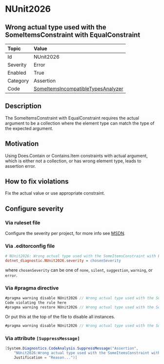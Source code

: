 # NUnit2026

## Wrong actual type used with the SomeItemsConstraint with EqualConstraint

| Topic    | Value
| :--      | :--
| Id       | NUnit2026
| Severity | Error
| Enabled  | True
| Category | Assertion
| Code     | [SomeItemsIncompatibleTypesAnalyzer](https://github.com/nunit/nunit.analyzers/blob/0.6.0/src/nunit.analyzers/SomeItemsIncompatibleTypes/SomeItemsIncompatibleTypesAnalyzer.cs)

## Description

The SomeItemsConstraint with EqualConstraint requires the actual argument to be a collection where the element type can match the type of the expected argument.

## Motivation

Using Does.Contain or Contains.Item constraints with actual argument, which is either not a collection, or has wrong element type, leads to assertion error.

## How to fix violations

Fix the actual value or use appropriate constraint.

<!-- start generated config severity -->
## Configure severity

### Via ruleset file

Configure the severity per project, for more info see [MSDN](https://msdn.microsoft.com/en-us/library/dd264949.aspx).

### Via .editorconfig file

```ini
# NUnit2026: Wrong actual type used with the SomeItemsConstraint with EqualConstraint
dotnet_diagnostic.NUnit2026.severity = chosenSeverity
```

where `chosenSeverity` can be one of `none`, `silent`, `suggestion`, `warning`, or `error`.

### Via #pragma directive

```csharp
#pragma warning disable NUnit2026 // Wrong actual type used with the SomeItemsConstraint with EqualConstraint
Code violating the rule here
#pragma warning restore NUnit2026 // Wrong actual type used with the SomeItemsConstraint with EqualConstraint
```

Or put this at the top of the file to disable all instances.

```csharp
#pragma warning disable NUnit2026 // Wrong actual type used with the SomeItemsConstraint with EqualConstraint
```

### Via attribute `[SuppressMessage]`

```csharp
[System.Diagnostics.CodeAnalysis.SuppressMessage("Assertion",
    "NUnit2026:Wrong actual type used with the SomeItemsConstraint with EqualConstraint",
    Justification = "Reason...")]
```
<!-- end generated config severity -->
